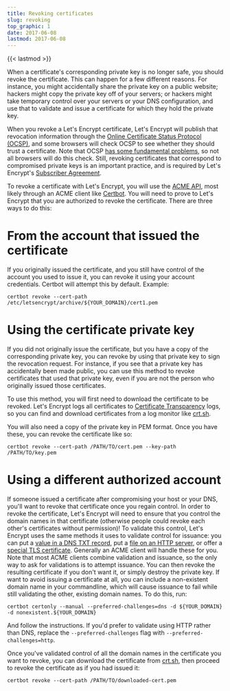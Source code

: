 ```yaml
---
title: Revoking certificates
slug: revoking
top_graphic: 1
date: 2017-06-08
lastmod: 2017-06-08
---
```


{{< lastmod >}}

When a certificate's corresponding private key is no longer safe, you should revoke the certificate. This can happen for a few different reasons. For instance, you might accidentally share the private key on a public website; hackers might copy the private key off of your servers; or hackers might take temporary control over your servers or your DNS configuration, and use that to validate and issue a certificate for which they hold the private key.

When you revoke a Let's Encrypt certificate, Let's Encrypt will publish that revocation information through the [Online Certificate Status Protocol (OCSP)](https://en.wikipedia.org/wiki/Online_Certificate_Status_Protocol), and some browsers will check OCSP to see whether they should trust a certificate. Note that OCSP [has some fundamental problems](https://www.imperialviolet.org/2011/03/18/revocation.html), so not all browsers will do this check. Still, revoking certificates that correspond to compromised private keys is an important practice, and is required by Let's Encrypt's [Subscriber Agreement](/repository/).

To revoke a certificate with Let's Encrypt, you will use the [ACME API](https://github.com/letsencrypt/boulder/blob/master/docs/acme-divergences.md), most likely through an ACME client like [Certbot](https://certbot.eff.org/). You will need to prove to Let's Encrypt that you are authorized to revoke the certificate. There are three ways to do this:

# From the account that issued the certificate

If you originally issued the certificate, and you still have control of the account you used to issue it, you can revoke it using your account credentials. Certbot will attempt this by default. Example:

    certbot revoke --cert-path /etc/letsencrypt/archive/${YOUR_DOMAIN}/cert1.pem
    

# Using the certificate private key

If you did not originally issue the certificate, but you have a copy of the corresponding private key, you can revoke by using that private key to sign the revocation request. For instance, if you see that a private key has accidentally been made public, you can use this method to revoke certificates that used that private key, even if you are not the person who originally issued those certificates.

To use this method, you will first need to download the certificate to be revoked. Let's Encrypt logs all certificates to [Certificate Transparency](https://www.certificate-transparency.org/) logs, so you can find and download certificates from a log monitor like [crt.sh](https://crt.sh/).

You will also need a copy of the private key in PEM format. Once you have these, you can revoke the certificate like so:

    certbot revoke --cert-path /PATH/TO/cert.pem --key-path /PATH/TO/key.pem
    

# Using a different authorized account

If someone issued a certificate after compromising your host or your DNS, you'll want to revoke that certificate once you regain control. In order to revoke the certificate, Let's Encrypt will need to ensure that you control the domain names in that certificate (otherwise people could revoke each other's certificates without permission)! To validate this control, Let's Encrypt uses the same methods it uses to validate control for issuance: you can put a [value in a DNS TXT record](https://ietf-wg-acme.github.io/acme/#rfc.section.8.5), put a [file on an HTTP server](https://ietf-wg-acme.github.io/acme/#rfc.section.8.3), or offer a [special TLS certificate](https://ietf-wg-acme.github.io/acme/#rfc.section.8.4). Generally an ACME client will handle these for you. Note that most ACME clients combine validation and issuance, so the only way to ask for validations is to attempt issuance. You can then revoke the resulting certificate if you don't want it, or simply destroy the private key. If want to avoid issuing a certificate at all, you can include a non-existent domain name in your commandline, which will cause issuance to fail while still validating the other, existing domain names. To do this, run:

    certbot certonly --manual --preferred-challenges=dns -d ${YOUR_DOMAIN} -d nonexistent.${YOUR_DOMAIN}
    

And follow the instructions. If you'd prefer to validate using HTTP rather than DNS, replace the `--preferred-challenges` flag with `--preferred-challenges=http`.

Once you've validated control of all the domain names in the certificate you want to revoke, you can download the certificate from [crt.sh](https://crt.sh/), then proceed to revoke the certificate as if you had issued it:

    certbot revoke --cert-path /PATH/TO/downloaded-cert.pem